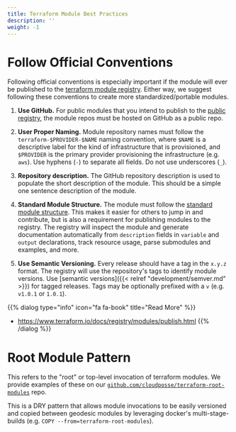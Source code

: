 ```yaml
---
title: Terraform Module Best Practices
description: ''
weight: -1
---
```


# Follow Official Conventions

Following official conventions is especially important if the module will ever be published to the [terraform module registry](https://registry.terraform.io). Either way, we suggest following these conventions to create more standardized/portable modules.

1. **Use GitHub.** For public modules that you intend to publish to the [public registry](https://registry.terraform.io/), the module repos must be hosted on GitHub as a public repo.

2. **User Proper Naming.** Module repository names must follow the `terraform-$PROVIDER-$NAME` naming convention, where `$NAME` is a descriptive label for the kind of infrastructure that is provisioned, and `$PROVIDER` is the primary provider provisioning the infrastructure (e.g. `aws`). Use hyphens (`-`) to separate all fields. Do not use underscores (`_`).

3. **Repository description.** The GitHub repository description is used to populate the short description of the module. This should be a simple one sentence description of the module.

4. **Standard Module Structure.** The module must follow the [standard module structure](https://www.terraform.io/docs/modules/create.html#standard-module-structure). This makes it easier for others to jump in and contribute, but is also a requirement for publishing modules to the registry. The registry will inspect the module and generate documentation automatically from `description` fields in `variable` and `output` declarations, track resource usage, parse submodules and examples, and more.

5. **Use Semantic Versioning.** Every release should have a tag in the `x.y.z` format. The registry will use the repository's tags to identify module versions. Use [semantic versions]({{< relref "development/semver.md" >}}) for tagged releases. Tags may be optionally prefixed with a `v` (e.g. `v1.0.1` or `1.0.1`).

{{% dialog type="info" icon="fa fa-book" title="Read More" %}}
- <https://www.terraform.io/docs/registry/modules/publish.html>
{{% /dialog %}}


# Root Module Pattern

This refers to the "root" or top-level invocation of terraform modules. We provide examples of these on our [`github.com/cloudposse/terraform-root-modules`](https://github.com/cloudposse/terraform-root-modules) repo.

This is a DRY pattern that allows module invocations to be easily versioned and copied between geodesic modules by leveraging docker's multi-stage-builds (e.g. `COPY --from=terraform-root-modules`).
